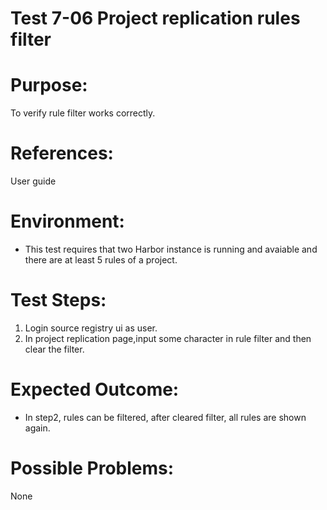 Test 7-06 Project replication rules filter
=======

# Purpose:

To verify rule filter works correctly.  

# References:
User guide

# Environment:
* This test requires that two Harbor instance is running and avaiable and there are at least 5 rules of a project.  

# Test Steps:

1. Login source registry ui as user.
2. In project replication page,input some character in rule filter and then clear the filter.

# Expected Outcome:

* In step2, rules can be filtered, after cleared filter, all rules are shown again.

# Possible Problems:
None

